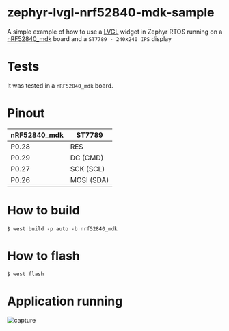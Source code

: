 # zephyr-lvgl-nrf52840-mdk-sample
A simple example of how to use a [LVGL](https://lvgl.io/) widget in 
Zephyr RTOS running on a [nRF52840_mdk](https://wiki.makerdiary.com/nrf52840-mdk/)
board and a `ST7789 - 240x240 IPS` display

# Tests
It was tested in a `nRF52840_mdk` board.

# Pinout

| nRF52840_mdk |   ST7789   |
|--------------|------------|
|     P0.28    |    RES     |
|     P0.29    |  DC (CMD)  |
|     P0.27    |  SCK (SCL) |
|     P0.26    | MOSI (SDA) |

# How to build
```
$ west build -p auto -b nrf52840_mdk
```

# How to flash
```
$ west flash
```
# Application running

![capture](nrf52840-st7789-lvgl.gif)
